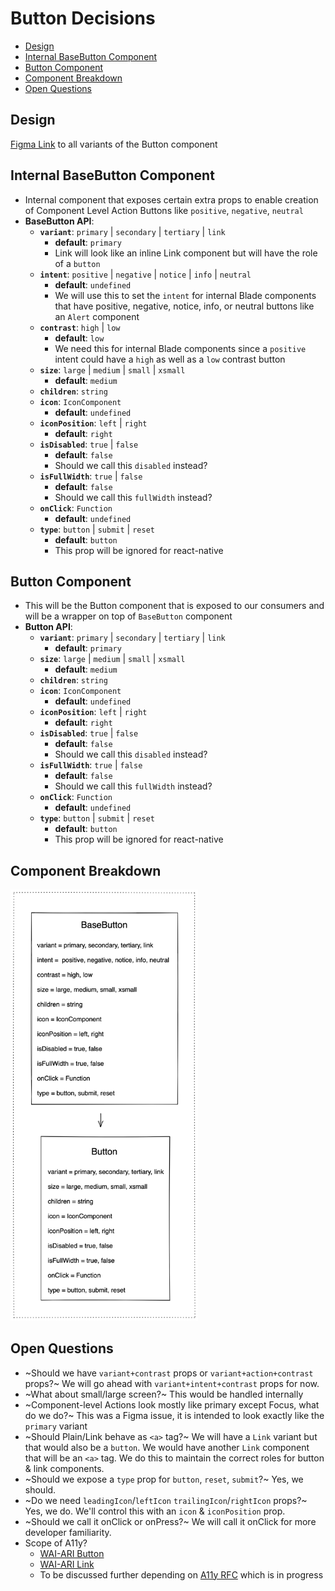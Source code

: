 # Button Decisions <!-- omit in toc -->
- [Design](#design)
- [Internal BaseButton Component](#internal-basebutton-component)
- [Button Component](#button-component)
- [Component Breakdown](#component-breakdown)
- [Open Questions](#open-questions)

## Design
[Figma Link](https://www.figma.com/file/jubmQL9Z8V7881ayUD95ps/Blade---Payment-Light?node-id=5200%3A0) to all variants of the Button component

## Internal BaseButton Component
-  Internal component that exposes certain extra props to enable creation of Component Level Action Buttons like `positive`, `negative`, `neutral`
-  **BaseButton API**:
   -  **`variant`**: `primary` | `secondary` | `tertiary` | `link`
      -  **default**: `primary`
      -  Link will look like an inline Link component but will have the role of a `button`
   -  **`intent`**: `positive` | `negative` | `notice` | `info` | `neutral`
      -  **default**: `undefined`
      -  We will use this to set the `intent` for internal Blade components that have positive, negative, notice, info, or neutral buttons like an `Alert` component
   -  **`contrast`**: `high` | `low`
      -  **default**: `low`
      -  We need this for internal Blade components since a `positive` intent could have a `high` as well as a `low` contrast button
   -  **`size`**: `large` | `medium` | `small` | `xsmall`
      - **default**: `medium`
   -  **`children`**: `string`
   -  **`icon`**: `IconComponent`
      -  **default**: `undefined`
   -  **`iconPosition`**: `left` | `right`
      -  **default**: `right`
   -  **`isDisabled`**: `true` | `false`
      -  **default**: `false`
      -  Should we call this `disabled` instead?
   -  **`isFullWidth`**: `true` | `false`
      -  **default**: `false`
      -  Should we call this `fullWidth` instead?
   -  **`onClick`**: `Function`
      -  **default**: `undefined`
   -  **`type`**: `button` | `submit` | `reset`
      -  **default**: `button`
      -  This prop will be ignored for react-native

## Button Component
- This will be the Button component that is exposed to our consumers and will be a wrapper on top of `BaseButton` component
-  **Button API**:
   -  **`variant`**: `primary` | `secondary` | `tertiary` | `link`
      - **default**: `primary`
   -  **`size`**: `large` | `medium` | `small` | `xsmall`
      -  **default**: `medium`
   -  **`children`**: `string`
   -  **`icon`**: `IconComponent`
      -  **default**: `undefined`
   -  **`iconPosition`**: `left` | `right`
      -  **default**: `right`
   -  **`isDisabled`**: `true` | `false`
      -  **default**: `false`
      -  Should we call this `disabled` instead?
   -  **`isFullWidth`**: `true` | `false`
      -  **default**: `false`
      -  Should we call this `fullWidth` instead?
   -  **`onClick`**: `Function`
      -  **default**: `undefined`
   -  **`type`**: `button` | `submit` | `reset`
      -  **default**: `button`
      -  This prop will be ignored for react-native

## Component Breakdown

<img src="./component-breakdown.png" width="300px"/>

## Open Questions
- ~Should we have `variant+contrast` props or `variant+action+contrast` props?~ We will go ahead with `variant+intent+contrast` props for now.
- ~What about small/large screen?~ This would be handled internally
- ~Component-level Actions look mostly like primary except Focus, what do we do?~ This was a Figma issue, it is intended to look exactly like the `primary` variant
- ~Should Plain/Link behave as `<a>` tag?~ We will have a `Link` variant but that would also be a `button`. We would have another `Link` component that will be an `<a>` tag. We do this to maintain the correct roles for button & link components.
- ~Should we expose a `type` prop for `button`, `reset`, `submit`?~ Yes, we should.
- ~Do we need `leadingIcon`/`leftIcon` `trailingIcon`/`rightIcon` props?~ Yes, we do. We'll control this with an `icon` & `iconPosition` prop.
- ~Should we call it onClick or onPress?~ We will call it onClick for more developer familiarity.
- Scope of A11y?
  - [WAI-ARI Button](https://www.w3.org/TR/wai-aria-practices-1.2/#button)
  - [WAI-ARI Link](https://www.w3.org/TR/wai-aria-practices-1.2/#link)
  - To be discussed further depending on [A11y RFC](https://github.com/razorpay/blade/pull/463) which is in progress
